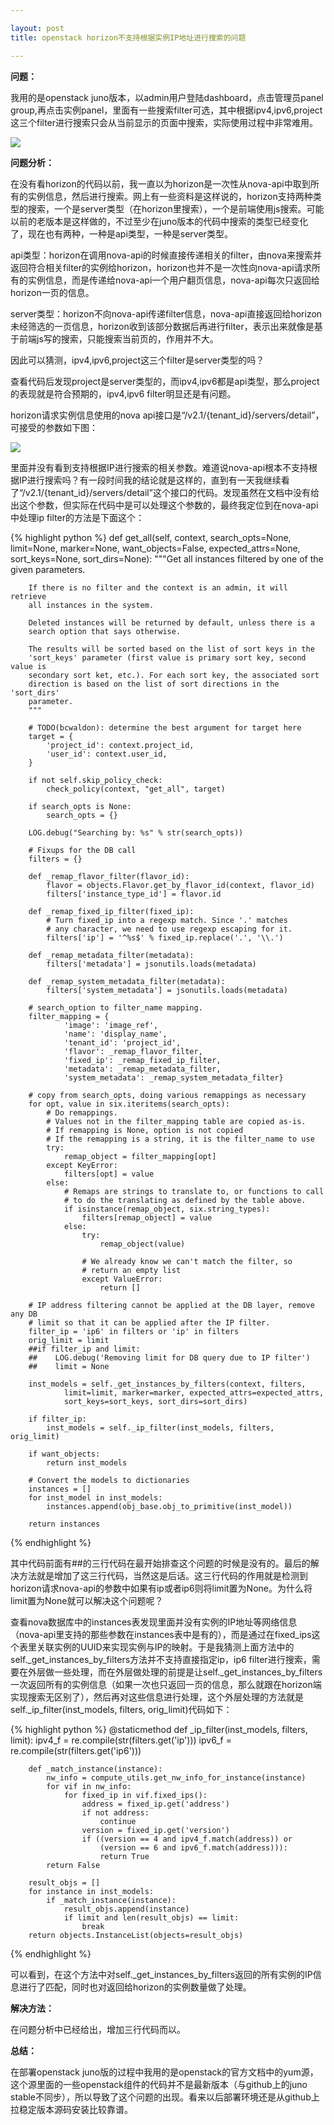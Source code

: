 ```yaml
---

layout: post
title: openstack horizon不支持根据实例IP地址进行搜索的问题

---
```


**问题：**

我用的是openstack juno版本，以admin用户登陆dashboard，点击管理员panel group,再点击实例panel，里面有一些搜索filter可选，其中根据ipv4,ipv6,project这三个filter进行搜索只会从当前显示的页面中搜索，实际使用过程中非常难用。

![](http://ww3.sinaimg.cn/mw690/5d326ffdgw1f0e5i1wesdj21kw0mbdmx.jpg)

**问题分析：**

在没有看horizon的代码以前，我一直以为horizon是一次性从nova-api中取到所有的实例信息，然后进行搜索。网上有一些资料是这样说的，horizon支持两种类型的搜索，一个是server类型（在horizon里搜索），一个是前端使用js搜索。可能以前的老版本是这样做的，不过至少在juno版本的代码中搜索的类型已经变化了，现在也有两种，一种是api类型，一种是server类型。

api类型：horizon在调用nova-api的时候直接传递相关的filter，由nova来搜索并返回符合相关filter的实例给horizon，horizon也并不是一次性向nova-api请求所有的实例信息，而是传递给nova-api一个用户翻页信息，nova-api每次只返回给horizon一页的信息。

server类型：horizon不向nova-api传递filter信息，nova-api直接返回给horizon未经筛选的一页信息，horizon收到该部分数据后再进行filter，表示出来就像是基于前端js写的搜索，只能搜索当前页的，作用并不大。

因此可以猜测，ipv4,ipv6,project这三个filter是server类型的吗？

查看代码后发现project是server类型的，而ipv4,ipv6都是api类型，那么project的表现就是符合预期的，ipv4,ipv6 filter明显还是有问题。

horizon请求实例信息使用的nova api接口是“/v2.1/{tenant_id}/servers/detail”，可接受的参数如下图：

![](http://ww1.sinaimg.cn/mw690/5d326ffdgw1f0e68z3bvaj20o70l642p.jpg)

里面并没有看到支持根据IP进行搜索的相关参数。难道说nova-api根本不支持根据IP进行搜索吗？有一段时间我的结论就是这样的，直到有一天我继续看了“/v2.1/{tenant_id}/servers/detail”这个接口的代码。发现虽然在文档中没有给出这个参数，但实际在代码中是可以处理这个参数的，最终我定位到在nova-api中处理ip filter的方法是下面这个：

{% highlight python %}
def get_all(self, context, search_opts=None, limit=None, marker=None,
                want_objects=False, expected_attrs=None, sort_keys=None,
                sort_dirs=None):
        """Get all instances filtered by one of the given parameters.

        If there is no filter and the context is an admin, it will retrieve
        all instances in the system.

        Deleted instances will be returned by default, unless there is a
        search option that says otherwise.

        The results will be sorted based on the list of sort keys in the
        'sort_keys' parameter (first value is primary sort key, second value is
        secondary sort ket, etc.). For each sort key, the associated sort
        direction is based on the list of sort directions in the 'sort_dirs'
        parameter.
        """

        # TODO(bcwaldon): determine the best argument for target here
        target = {
            'project_id': context.project_id,
            'user_id': context.user_id,
        }

        if not self.skip_policy_check:
            check_policy(context, "get_all", target)

        if search_opts is None:
            search_opts = {}

        LOG.debug("Searching by: %s" % str(search_opts))

        # Fixups for the DB call
        filters = {}

        def _remap_flavor_filter(flavor_id):
            flavor = objects.Flavor.get_by_flavor_id(context, flavor_id)
            filters['instance_type_id'] = flavor.id

        def _remap_fixed_ip_filter(fixed_ip):
            # Turn fixed_ip into a regexp match. Since '.' matches
            # any character, we need to use regexp escaping for it.
            filters['ip'] = '^%s$' % fixed_ip.replace('.', '\\.')

        def _remap_metadata_filter(metadata):
            filters['metadata'] = jsonutils.loads(metadata)

        def _remap_system_metadata_filter(metadata):
            filters['system_metadata'] = jsonutils.loads(metadata)

        # search_option to filter_name mapping.
        filter_mapping = {
                'image': 'image_ref',
                'name': 'display_name',
                'tenant_id': 'project_id',
                'flavor': _remap_flavor_filter,
                'fixed_ip': _remap_fixed_ip_filter,
                'metadata': _remap_metadata_filter,
                'system_metadata': _remap_system_metadata_filter}

        # copy from search_opts, doing various remappings as necessary
        for opt, value in six.iteritems(search_opts):
            # Do remappings.
            # Values not in the filter_mapping table are copied as-is.
            # If remapping is None, option is not copied
            # If the remapping is a string, it is the filter_name to use
            try:
                remap_object = filter_mapping[opt]
            except KeyError:
                filters[opt] = value
            else:
                # Remaps are strings to translate to, or functions to call
                # to do the translating as defined by the table above.
                if isinstance(remap_object, six.string_types):
                    filters[remap_object] = value
                else:
                    try:
                        remap_object(value)

                    # We already know we can't match the filter, so
                    # return an empty list
                    except ValueError:
                        return []

        # IP address filtering cannot be applied at the DB layer, remove any DB
        # limit so that it can be applied after the IP filter.
        filter_ip = 'ip6' in filters or 'ip' in filters
        orig_limit = limit
        ##if filter_ip and limit:
        ##    LOG.debug('Removing limit for DB query due to IP filter')
        ##    limit = None

        inst_models = self._get_instances_by_filters(context, filters,
                limit=limit, marker=marker, expected_attrs=expected_attrs,
                sort_keys=sort_keys, sort_dirs=sort_dirs)

        if filter_ip:
            inst_models = self._ip_filter(inst_models, filters, orig_limit)

        if want_objects:
            return inst_models

        # Convert the models to dictionaries
        instances = []
        for inst_model in inst_models:
            instances.append(obj_base.obj_to_primitive(inst_model))

        return instances
{% endhighlight %}

其中代码前面有##的三行代码在最开始排查这个问题的时候是没有的。最后的解决方法就是增加了这三行代码，当然这是后话。这三行代码的作用就是检测到horizon请求nova-api的参数中如果有ip或者ip6则将limit置为None。为什么将limit置为None就可以解决这个问题呢？

查看nova数据库中的instances表发现里面并没有实例的IP地址等网络信息（nova-api里支持的那些参数在instances表中是有的），而是通过在fixed_ips这个表里关联实例的UUID来实现实例与IP的映射。于是我猜测上面方法中的self._get_instances_by_filters方法并不支持直接指定ip，ip6 filter进行搜索，需要在外层做一些处理，而在外层做处理的前提是让self._get_instances_by_filters一次返回所有的实例信息（如果一次也只返回一页的信息，那么就跟在horizon端实现搜索无区别了），然后再对这些信息进行处理，这个外层处理的方法就是self._ip_filter(inst_models, filters, orig_limit)代码如下：

{% highlight python %}
@staticmethod
    def _ip_filter(inst_models, filters, limit):
        ipv4_f = re.compile(str(filters.get('ip')))
        ipv6_f = re.compile(str(filters.get('ip6')))

        def _match_instance(instance):
            nw_info = compute_utils.get_nw_info_for_instance(instance)
            for vif in nw_info:
                for fixed_ip in vif.fixed_ips():
                    address = fixed_ip.get('address')
                    if not address:
                        continue
                    version = fixed_ip.get('version')
                    if ((version == 4 and ipv4_f.match(address)) or
                        (version == 6 and ipv6_f.match(address))):
                        return True
            return False

        result_objs = []
        for instance in inst_models:
            if _match_instance(instance):
                result_objs.append(instance)
                if limit and len(result_objs) == limit:
                    break
        return objects.InstanceList(objects=result_objs)
{% endhighlight %}

可以看到，在这个方法中对self._get_instances_by_filters返回的所有实例的IP信息进行了匹配，同时也对返回给horizon的实例数量做了处理。

**解决方法：**

在问题分析中已经给出，增加三行代码而以。

**总结：**

在部署openstack juno版的过程中我用的是openstack的官方文档中的yum源，这个源里面的一些openstack组件的代码并不是最新版本（与github上的juno stable不同步），所以导致了这个问题的出现。看来以后部署环境还是从github上拉稳定版本源码安装比较靠谱。
